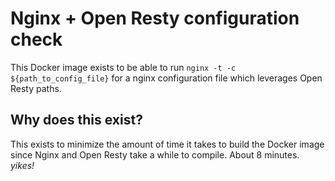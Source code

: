 # Nginx + Open Resty configuration check

This Docker image exists to be able to run `nginx -t -c ${path_to_config_file}`
for a nginx configuration file which leverages Open Resty paths.

## Why does this exist?

This exists to minimize the amount of time it takes to build the Docker image
since Nginx and Open Resty take a while to compile. About 8 minutes. _yikes!_

